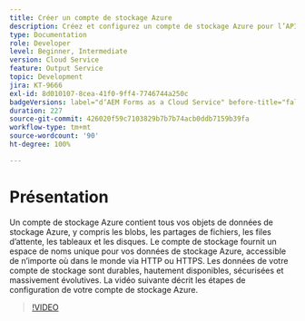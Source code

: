 ```yaml
---
title: Créer un compte de stockage Azure
description: Créez et configurez un compte de stockage Azure pour l’API Batch.
type: Documentation
role: Developer
level: Beginner, Intermediate
version: Cloud Service
feature: Output Service
topic: Development
jira: KT-9666
exl-id: 8d010107-8cea-41f0-9ff4-7746744a250c
badgeVersions: label="dʼAEM Forms as a Cloud Service" before-title="false"
duration: 227
source-git-commit: 426020f59c7103829b7b7b74acb0ddb7159b39fa
workflow-type: tm+mt
source-wordcount: '90'
ht-degree: 100%

---
```


# Présentation

Un compte de stockage Azure contient tous vos objets de données de stockage Azure, y compris les blobs, les partages de fichiers, les files d’attente, les tableaux et les disques. Le compte de stockage fournit un espace de noms unique pour vos données de stockage Azure, accessible de n’importe où dans le monde via HTTP ou HTTPS. Les données de votre compte de stockage sont durables, hautement disponibles, sécurisées et massivement évolutives.
La vidéo suivante décrit les étapes de configuration de votre compte de stockage Azure.

>[!VIDEO](https://video.tv.adobe.com/v/340127?quality=12&learn=on)
